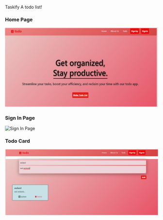 Taskify A todo list!

### Home Page
![Home Page](/demoimages/home.png)

### Sign In Page
![Sign In Page](/demoimages/signin.png)

### Todo Card
![Todo Card](/demoimages/todocards.png)

